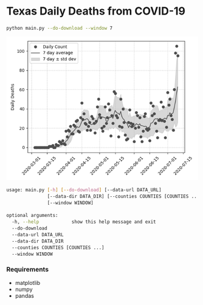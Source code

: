 # Texas Daily Deaths from COVID-19

```bash
python main.py --do-download --window 7
```

![covid deaths vs time](https://raw.githubusercontent.com/notmatthancock/txcovid/master/example.png)


```bash
usage: main.py [-h] [--do-download] [--data-url DATA_URL]
               [--data-dir DATA_DIR] [--counties COUNTIES [COUNTIES ...]]
               [--window WINDOW]

optional arguments:
  -h, --help            show this help message and exit
  --do-download
  --data-url DATA_URL
  --data-dir DATA_DIR
  --counties COUNTIES [COUNTIES ...]
  --window WINDOW
```


### Requirements

- matplotlib
- numpy
- pandas
